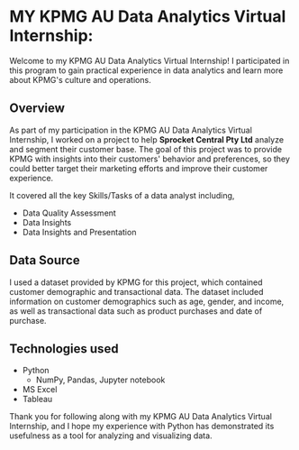 # MY KPMG AU Data Analytics Virtual Internship:
Welcome to my KPMG AU Data Analytics Virtual Internship! I participated in this program to gain practical experience in data analytics and learn more about KPMG's culture and operations.
## Overview
As part of my participation in the KPMG AU Data Analytics Virtual Internship, I worked on a project to help **Sprocket Central Pty Ltd** analyze and segment their customer base. The goal of this project was to provide KPMG with insights into their customers' behavior and preferences, so they could better target their marketing efforts and improve their customer experience.

It covered all the key Skills/Tasks of a data analyst including,
  * Data Quality Assessment
  * Data Insights 
  * Data Insights and Presentation

## Data Source
I used a dataset provided by KPMG for this project, which contained customer demographic and transactional data. The dataset included information on customer demographics such as age, gender, and income, as well as transactional data such as product purchases and date of purchase.

## Technologies used
  * Python
      - NumPy, Pandas, Jupyter notebook
  * MS Excel
  * Tableau


Thank you for following along with my KPMG AU Data Analytics Virtual Internship, and I hope my experience with Python has demonstrated its usefulness as a tool for analyzing and visualizing data.
